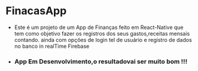 # FinacasApp
- Este  é  um  projeto de um App de Finanças feito em React-Native que tem como objetivo fazer os registros dos seus gastos,receitas mensais contando.  ainda com  opções de login tel  de  usuário e  registro  de dados no  banco  in  realTime  Firebase

- ###   App Em Desenvolvimento,o resultadovai ser muito bom !!!

